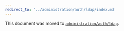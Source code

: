 ```yaml
---
redirect_to: '../administration/auth/ldap/index.md'
---
```


This document was moved to [`administration/auth/ldap`](../administration/auth/ldap/index.md).

<!-- This redirect file can be deleted after February 1, 2021. -->
<!-- Before deletion, see: https://docs.gitlab.com/ee/development/documentation/#move-or-rename-a-page -->
